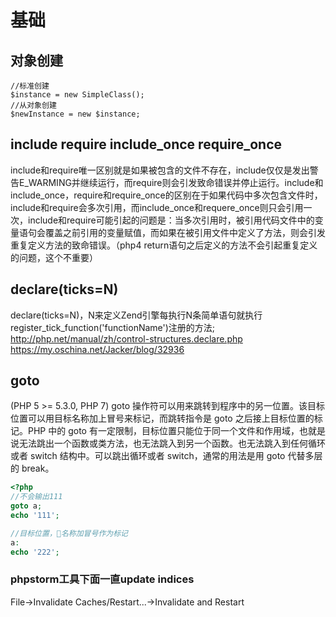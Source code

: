 # 基础

## 对象创建
```
//标准创建
$instance = new SimpleClass();
//从对象创建
$newInstance = new $instance;
```

## include require include_once require_once
include和require唯一区别就是如果被包含的文件不存在，include仅仅是发出警告E_WARMING并继续运行，而require则会引发致命错误并停止运行。include和include_once，require和require_once的区别在于如果代码中多次包含文件时，include和require会多次引用，而include_once和requere_once则只会引用一次，include和require可能引起的问题是：当多次引用时，被引用代码文件中的变量语句会覆盖之前引用的变量赋值，而如果在被引用文件中定义了方法，则会引发重复定义方法的致命错误。（php4 return语句之后定义的方法不会引起重复定义的问题，这个不重要）

## declare(ticks=N)
declare(ticks=N)，N来定义Zend引擎每执行N条简单语句就执行register_tick_function('functionName')注册的方法;
http://php.net/manual/zh/control-structures.declare.php
https://my.oschina.net/Jacker/blog/32936

## goto
(PHP 5 >= 5.3.0, PHP 7)
goto 操作符可以用来跳转到程序中的另一位置。该目标位置可以用目标名称加上冒号来标记，而跳转指令是 goto 之后接上目标位置的标记。PHP 中的 goto 有一定限制，目标位置只能位于同一个文件和作用域，也就是说无法跳出一个函数或类方法，也无法跳入到另一个函数。也无法跳入到任何循环或者 switch 结构中。可以跳出循环或者 switch，通常的用法是用 goto 代替多层的 break。
```php
<?php
//不会输出111
goto a;
echo '111';

//目标位置，名称加冒号作为标记
a:
echo '222';
```


### phpstorm工具下面一直update indices
File->Invalidate Caches/Restart...->Invalidate and Restart

